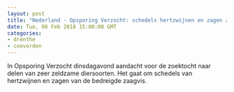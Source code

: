 ```yaml
---
layout: post
title: "Nederland - Opsporing Verzocht: schedels hertzwijnen en zagen zaagvis gezocht"
date: Tue, 06 Feb 2018 15:00:00 GMT
categories: 
- drenthe 
- coevorden 
---
```


In Opsporing Verzocht dinsdagavond aandacht voor de zoektocht naar delen van zeer zeldzame diersoorten. Het gaat om schedels van hertzwijnen en zagen van de bedreigde zaagvis.
